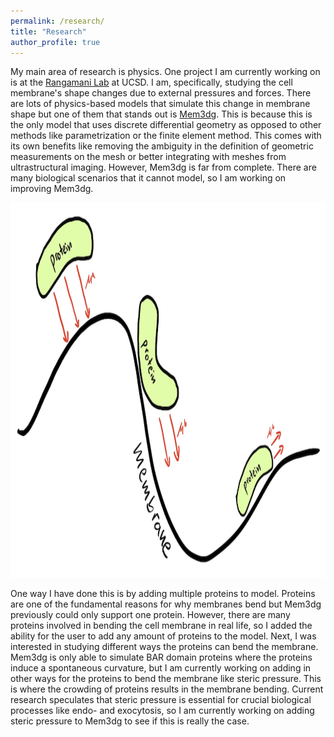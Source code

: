 ```yaml
---
permalink: /research/
title: "Research"
author_profile: true
---
```


My main area of research is physics. One project I am currently working on is at the [Rangamani Lab](https://sites.google.com/eng.ucsd.edu/prangamani/home) at UCSD. I am, specifically, studying the cell membrane's shape changes due to external pressures and forces. There are lots of physics-based models that simulate this change in membrane shape but one of them that stands out is [Mem3dg](https://github.com/RangamaniLabUCSD/Mem3DG). This is because this is the only model that uses discrete differential geometry as opposed to other methods like parametrization or the finite element method. This comes with its own benefits like removing the ambiguity in the definition of geometric measurements on the mesh or better integrating with meshes from ultrastructural imaging. However, Mem3dg is far from complete. There are many biological scenarios that it cannot model, so I am working on improving Mem3dg.

<img src='/images/Mem3dg.png' width="800" height = "600" >

One way I have done this is by adding multiple proteins to model. Proteins are one of the fundamental reasons for why membranes bend but Mem3dg previously could only support one protein. However, there are many proteins involved in bending the cell membrane in real life, so I added the ability for the user to add any amount of proteins to the model. Next, I was interested in studying different ways the proteins can bend the membrane. Mem3dg is only able to simulate BAR domain proteins where the proteins induce a spontaneous curvature, but I am currently working on adding in other ways for the proteins to bend the membrane like steric pressure. This is where the crowding of proteins results in the membrane bending. Current research speculates that steric pressure is essential for crucial biological processes like endo- and exocytosis, so I am currently working on adding steric pressure to Mem3dg to see if this is really the case.
